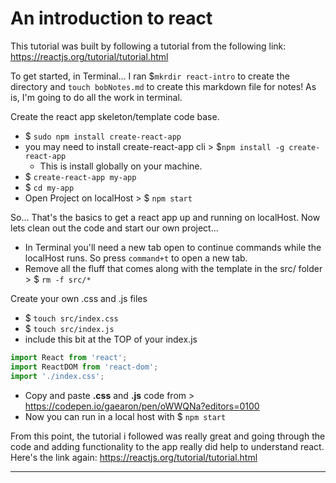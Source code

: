# An introduction to react
This tutorial was built by following a tutorial from the following link: https://reactjs.org/tutorial/tutorial.html

To get started, in Terminal... I ran $`mkrdir react-intro` to create the directory and `touch bobNotes.md` to create this markdown file for notes! As is, I'm going to do all the work in terminal.

Create the react app skeleton/template code base.
- $ `sudo npm install create-react-app`
- you may need to install create-react-app cli > $`npm install -g create-react-app`
  - This is install globally on your machine. 
- $ `create-react-app my-app`
- $ `cd my-app`
- Open Project on localHost > $ `npm start`

So... That's the basics to get a react app up and running on localHost. Now lets clean out the code and start our own project...
- In Terminal you'll need a new tab open to continue commands while the localHost runs. So press `command+t` to open a new tab.
- Remove all the fluff that comes along with the template in the src/ folder > $ `rm -f src/*`

Create your own .css and .js files
- $ `touch src/index.css`
- $ `touch src/index.js`
- include this bit at the TOP of your index.js
```javascript
import React from 'react';
import ReactDOM from 'react-dom';
import './index.css';
```
- Copy and paste **.css** and **.js** code from > https://codepen.io/gaearon/pen/oWWQNa?editors=0100
- Now you can run in a local host with $ `npm start`

From this point, the tutorial i followed was really great and going through the code and adding functionality to the app really did help to understand react. Here's the link again: https://reactjs.org/tutorial/tutorial.html













----
